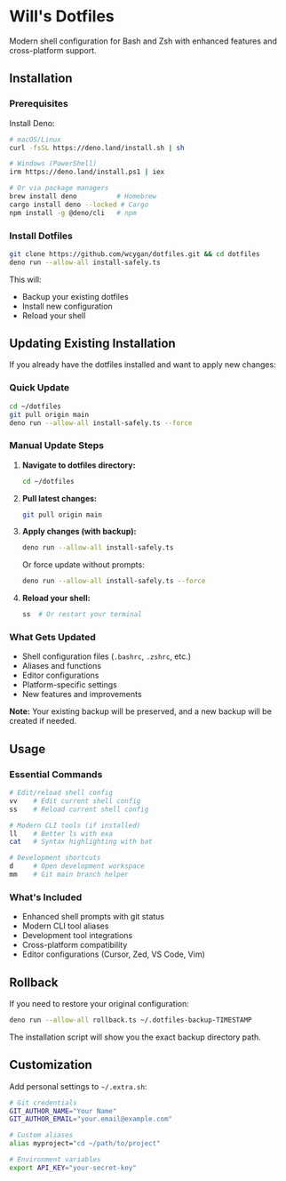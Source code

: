 # Will's Dotfiles

Modern shell configuration for Bash and Zsh with enhanced features and cross-platform support.

## Installation

### Prerequisites

Install Deno:

```bash
# macOS/Linux
curl -fsSL https://deno.land/install.sh | sh

# Windows (PowerShell)
irm https://deno.land/install.ps1 | iex

# Or via package managers
brew install deno          # Homebrew
cargo install deno --locked # Cargo
npm install -g @deno/cli   # npm
```

### Install Dotfiles

```bash
git clone https://github.com/wcygan/dotfiles.git && cd dotfiles
deno run --allow-all install-safely.ts
```

This will:

- Backup your existing dotfiles
- Install new configuration
- Reload your shell

## Updating Existing Installation

If you already have the dotfiles installed and want to apply new changes:

### Quick Update

```bash
cd ~/dotfiles
git pull origin main
deno run --allow-all install-safely.ts --force
```

### Manual Update Steps

1. **Navigate to dotfiles directory:**
   ```bash
   cd ~/dotfiles
   ```

2. **Pull latest changes:**
   ```bash
   git pull origin main
   ```

3. **Apply changes (with backup):**
   ```bash
   deno run --allow-all install-safely.ts
   ```

   Or force update without prompts:
   ```bash
   deno run --allow-all install-safely.ts --force
   ```

4. **Reload your shell:**
   ```bash
   ss  # Or restart your terminal
   ```

### What Gets Updated

- Shell configuration files (`.bashrc`, `.zshrc`, etc.)
- Aliases and functions
- Editor configurations
- Platform-specific settings
- New features and improvements

**Note:** Your existing backup will be preserved, and a new backup will be created if needed.

## Usage

### Essential Commands

```bash
# Edit/reload shell config
vv    # Edit current shell config
ss    # Reload current shell config

# Modern CLI tools (if installed)
ll    # Better ls with exa
cat   # Syntax highlighting with bat

# Development shortcuts
d     # Open development workspace
mm    # Git main branch helper
```

### What's Included

- Enhanced shell prompts with git status
- Modern CLI tool aliases
- Development tool integrations
- Cross-platform compatibility
- Editor configurations (Cursor, Zed, VS Code, Vim)

## Rollback

If you need to restore your original configuration:

```bash
deno run --allow-all rollback.ts ~/.dotfiles-backup-TIMESTAMP
```

The installation script will show you the exact backup directory path.

## Customization

Add personal settings to `~/.extra.sh`:

```bash
# Git credentials
GIT_AUTHOR_NAME="Your Name"
GIT_AUTHOR_EMAIL="your.email@example.com"

# Custom aliases
alias myproject="cd ~/path/to/project"

# Environment variables
export API_KEY="your-secret-key"
```
